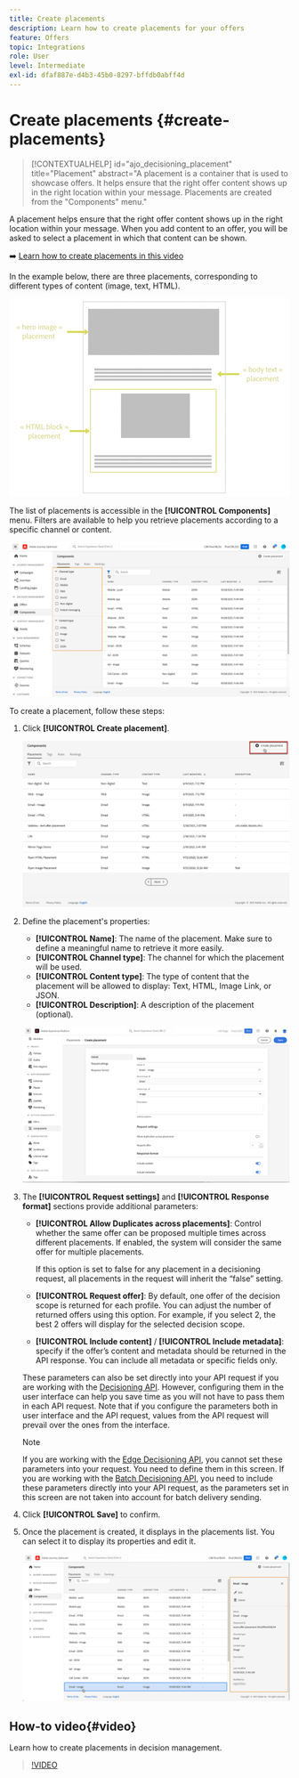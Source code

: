 ```yaml
---
title: Create placements
description: Learn how to create placements for your offers
feature: Offers
topic: Integrations
role: User
level: Intermediate
exl-id: dfaf887e-d4b3-45b0-8297-bffdb0abff4d
---
```

# Create placements {#create-placements}

>[!CONTEXTUALHELP]
>id="ajo_decisioning_placement"
>title="Placement"
>abstract="A placement is a container that is used to showcase offers. It helps ensure that the right offer content shows up in the right location within your message. Placements are created from the "Components" menu."

A placement helps ensure that the right offer content shows up in the right location within your message. When you add content to an offer, you will be asked to select a placement in which that content can be shown.

➡️ [Learn how to create placements in this video](#video)

In the example below, there are three placements, corresponding to different types of content (image, text, HTML).

![](../assets/offers_placement_schema.png)

The list of placements is accessible in the **[!UICONTROL Components]** menu. Filters are available to help you retrieve placements according to a specific channel or content.

![](../assets/placements_filter.png)

To create a placement, follow these steps:

1. Click **[!UICONTROL Create placement]**.

    ![](../assets/offers_placement_creation.png)

1. Define the placement's properties:

    * **[!UICONTROL Name]**: The name of the placement. Make sure to define a meaningful name to retrieve it more easily.
    * **[!UICONTROL Channel type]**: The channel for which the placement will be used.
    * **[!UICONTROL Content type]**: The type of content that the placement will be allowed to display: Text, HTML, Image Link, or JSON.
    * **[!UICONTROL Description]**: A description of the placement (optional).

    ![](../assets/offers_placement_creation_properties.png)


1. The **[!UICONTROL Request settings]** and **[!UICONTROL Response format]** sections provide additional parameters:

    * **[!UICONTROL Allow Duplicates across placements]**: Control whether the same offer can be proposed multiple times across different placements. If enabled, the system will consider the same offer for multiple placements.

        If this option is set to false for any placement in a decisioning request, all placements in the request will inherit the “false” setting.

    * **[!UICONTROL Request offer]**: By default, one offer of the decision scope is returned for each profile. You can adjust the number of returned offers using this option. For example, if you select 2, the best 2 offers will display for the selected decision scope.

    * **[!UICONTROL Include content]** / **[!UICONTROL Include metadata]**: specify if the offer’s content and metadata should be returned in the API response. You can include all metadata or specific fields only.

    These parameters can also be set directly into your API request if you are working with the [Decisioning API](https://experienceleague.adobe.com/docs/journey-optimizer/using/offer-decisioning/api-reference/offer-delivery-api/decisioning-api.html). However, configuring them in the user interface can help you save time as you will not have to pass them in each API request. Note that if you configure the parameters both in user interface and the API request, values from the API request will prevail over the ones from the interface.
    
    >[!NOTE]
    >
    >If you are working with the [Edge Decisioning API](https://experienceleague.adobe.com/docs/journey-optimizer/using/offer-decisioning/api-reference/offer-delivery-api/edge-decisioning-api.html?), you cannot set these parameters into your request. You need to define them in this screen. If you are working with the [Batch Decisioning API](../api-reference/offer-delivery-api/batch-decisioning-api.md), you need to include these parameters directly into your API request, as the parameters set in this screen are not taken into account for batch delivery sending.

1. Click **[!UICONTROL Save]** to confirm.

1. Once the placement is created, it displays in the placements list. You can select it to display its properties and edit it.

    ![](../assets/placement_created.png)

## How-to video{#video}

Learn how to create placements in decision management.

>[!VIDEO](https://video.tv.adobe.com/v/329372?quality=12)

